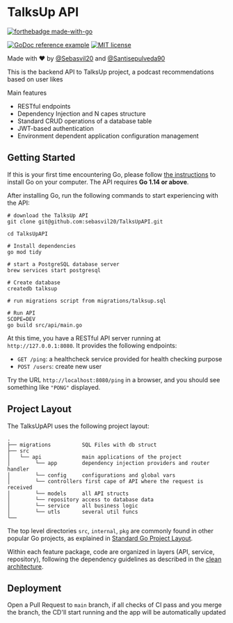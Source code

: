 # TalksUp API 

[![forthebadge made-with-go](http://ForTheBadge.com/images/badges/made-with-go.svg)](https://go.dev/) 

[![GoDoc reference example](https://img.shields.io/badge/godoc-reference-blue.svg)](https://godoc.org/nanomsg.org/go/mangos/v2) [![MIT license](https://img.shields.io/badge/License-MIT-blue.svg)](https://lbesson.mit-license.org/)


Made with ♥️ by [@Sebasvil20](https://www.linkedin.com/in/sebasvil20/) and [@Santisepulveda90](https://www.linkedin.com/in/santiago-sep%C3%BAlveda-bonilla-70ab32208/)

This is the backend API to TalksUp project, a podcast recommendations based on user likes

Main features
* RESTful endpoints
* Dependency Injection and N capes structure
* Standard CRUD operations of a database table
* JWT-based authentication
* Environment dependent application configuration management

## Getting Started

If this is your first time encountering Go, please follow [the instructions](https://golang.org/doc/install) to
install Go on your computer. The API requires **Go 1.14 or above**.

After installing Go, run the following commands to start experiencing with the API:

```shell
# download the TalksUp API
git clone git@github.com:sebasvil20/TalksUpAPI.git

cd TalksUpAPI

# Install dependencies
go mod tidy

# start a PostgreSQL database server
brew services start postgresql

# Create database
createdb talksup

# run migrations script from migrations/talksup.sql

# Run API
SCOPE=DEV
go build src/api/main.go
```

At this time, you have a RESTful API server running at `http://127.0.0.1:8080`. It provides the following endpoints:

* `GET /ping`: a healthcheck service provided for health checking purpose
* `POST /users`: create new user

Try the URL `http://localhost:8080/ping` in a browser, and you should see something like `"PONG"` displayed.

## Project Layout

The TalksUpAPI uses the following project layout:
 
```
.
├── migrations          SQL Files with db struct
├── src                 
│   └── api             main applications of the project
│        └── app        dependency injection providers and router handler
│        └── config     configurations and global vars
│        └── controllers first cape of API where the request is received
│        └── models     all API structs
│        └── repository access to database data
│        └── service    all business logic
│        └── utls       several util funcs
└── 
```

The top level directories `src`, `internal`, `pkg` are commonly found in other popular Go projects, as explained in
[Standard Go Project Layout](https://github.com/golang-standards/project-layout).

Within each feature package, code are organized in layers (API, service, repository), following the dependency guidelines
as described in the [clean architecture](https://blog.cleancoder.com/uncle-bob/2012/08/13/the-clean-architecture.html).

## Deployment

Open a Pull Request to `main` branch, if all checks of CI pass and you merge the branch, the CD'll start running and the app will be automatically updated
